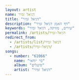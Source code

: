 ```yaml
---
layout: artist
name: דניאל זמיר
title: "דניאל זמיר"
description: "דף האמן דניאל זמיר"
keywords: "שירים, מוזיקה, דניאל זמיר"
permalink: /artists/דניאל-זמיר
redirect_from:
  - /artists/list/דניאל זמיר
  - /artists/דניאל-זמיר/
songs:
  - number: "61066"
    name: "בר יוחאי"
    album: "סינגלים"
    artist: "דניאל זמיר"
---
```


